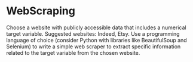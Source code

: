 # WebScraping
Choose a website with publicly accessible data that includes a numerical target variable. Suggested websites: Indeed, Etsy. Use a programming language of choice (consider Python with libraries like BeautifulSoup and Selenium) to write a simple web scraper to extract specific information related to the target variable from the chosen website.
